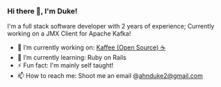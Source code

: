 ### Hi there 👋, I'm Duke!
I'm a full stack software developer with 2 years of experience; Currently working on a JMX Client for Apache Kafka!
- 🔭 I’m currently working on: [Kaffee (Open Source) ☕](https://github.com/oslabs-beta/Kaffee/)
- 🌱 I’m currently learning: Ruby on Rails
- ⚡ Fun fact: I'm mainly self taught!
- 📫 How to reach me: Shoot me an email @[ahnduke2@gmail.com](ahnduke@gmail.com)
